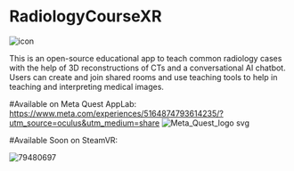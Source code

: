 # RadiologyCourseXR
![icon](https://github.com/yusufalibrahim1994/RadiologyCourseXR/assets/57629778/2f15fb46-bed8-4944-ab4f-490268e5a8cd)

This is an open-source educational app to teach common radiology cases with the help of 3D reconstructions of CTs and a conversational AI chatbot. Users can create and join shared rooms and use teaching tools to help in teaching and interpreting medical images.

#Available on Meta Quest AppLab:
 https://www.meta.com/experiences/5164874793614235/?utm_source=oculus&utm_medium=share
![Meta_Quest_logo svg](https://github.com/yusufalibrahim1994/RadiologyCourseXR/assets/57629778/ad2e7e64-057c-43c7-92ed-d998c4a4c342)

#Available Soon on SteamVR:

![79480697](https://github.com/yusufalibrahim1994/RadiologyCourseXR/assets/57629778/1cf0458e-15d7-436e-9436-f5ef60a8ff80)
